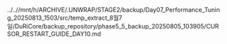 ../..//mnt/h/ARCHIVE/.UNWRAP/STAGE2/backup/Day07_Performance_Tuning_20250813_1503/src/temp_extract_8월7일/DuRiCore/backup_repository/phase5_5_backup_20250805_103905/CURSOR_RESTART_GUIDE_DAY10.md